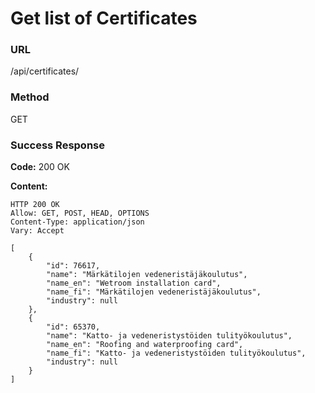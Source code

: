 # Get list of Certificates

### URL

/api/certificates/

### Method

GET

### Success Response

**Code:** 200 OK
  
**Content:**

```
HTTP 200 OK
Allow: GET, POST, HEAD, OPTIONS
Content-Type: application/json
Vary: Accept

[
    {
        "id": 76617,
        "name": "Märkätilojen vedeneristäjäkoulutus",
        "name_en": "Wetroom installation card",
        "name_fi": "Märkätilojen vedeneristäjäkoulutus",
        "industry": null
    },
    {
        "id": 65370,
        "name": "Katto- ja vedeneristystöiden tulityökoulutus",
        "name_en": "Roofing and waterproofing card",
        "name_fi": "Katto- ja vedeneristystöiden tulityökoulutus",
        "industry": null
    }
]
```
